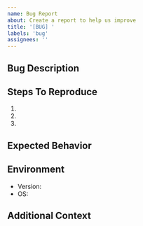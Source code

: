 ```yaml
---
name: Bug Report
about: Create a report to help us improve
title: '[BUG] '
labels: 'bug'
assignees: ''
---
```


## Bug Description
<!-- A clear and concise description of what the bug is -->

## Steps To Reproduce
<!-- Steps to reproduce the behavior -->
1.
2.
3.

## Expected Behavior
<!-- A clear and concise description of what you expected to happen -->

## Environment
- Version: <!-- e.g. 1.0.0 -->
- OS: <!-- e.g. Ubuntu 22.04, macOS 13.0 -->

## Additional Context
<!-- Add any other context about the problem here -->
